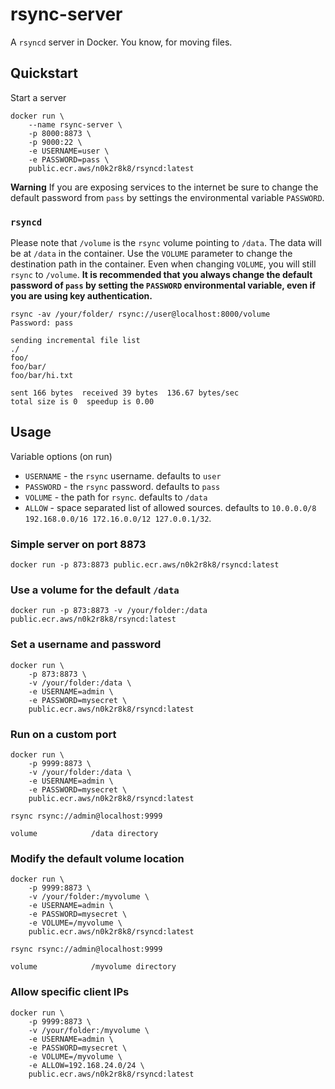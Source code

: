 # rsync-server

A `rsyncd` server in Docker. You know, for moving files.

## Quickstart

Start a server 

```shell
docker run \
    --name rsync-server \
    -p 8000:8873 \
    -p 9000:22 \
    -e USERNAME=user \
    -e PASSWORD=pass \
    public.ecr.aws/n0k2r8k8/rsyncd:latest
```

**Warning** If you are exposing services to the internet be sure to change the default password from `pass` by settings the environmental variable `PASSWORD`.

### `rsyncd`

Please note that `/volume` is the `rsync` volume pointing to `/data`. The data
will be at `/data` in the container. Use the `VOLUME` parameter to change the
destination path in the container. Even when changing `VOLUME`, you will still
`rsync` to `/volume`. **It is recommended that you always change the default password of `pass` by setting the `PASSWORD` environmental variable, even if you are using key authentication.**

```shell
rsync -av /your/folder/ rsync://user@localhost:8000/volume
Password: pass

sending incremental file list
./
foo/
foo/bar/
foo/bar/hi.txt

sent 166 bytes  received 39 bytes  136.67 bytes/sec
total size is 0  speedup is 0.00
```

## Usage

Variable options (on run)

* `USERNAME` - the `rsync` username. defaults to `user`
* `PASSWORD` - the `rsync` password. defaults to `pass`
* `VOLUME`   - the path for `rsync`. defaults to `/data`
* `ALLOW`    - space separated list of allowed sources. defaults to `10.0.0.0/8 192.168.0.0/16 172.16.0.0/12 127.0.0.1/32`.

### Simple server on port 8873

```shell
docker run -p 873:8873 public.ecr.aws/n0k2r8k8/rsyncd:latest
```

### Use a volume for the default `/data`

```shell
docker run -p 873:8873 -v /your/folder:/data public.ecr.aws/n0k2r8k8/rsyncd:latest
```

### Set a username and password

```shell
docker run \
    -p 873:8873 \
    -v /your/folder:/data \
    -e USERNAME=admin \
    -e PASSWORD=mysecret \
    public.ecr.aws/n0k2r8k8/rsyncd:latest
```

### Run on a custom port

```shell
docker run \
    -p 9999:8873 \
    -v /your/folder:/data \
    -e USERNAME=admin \
    -e PASSWORD=mysecret \
    public.ecr.aws/n0k2r8k8/rsyncd:latest
```

```shell
rsync rsync://admin@localhost:9999

volume            /data directory
```

### Modify the default volume location

```shell
docker run \
    -p 9999:8873 \
    -v /your/folder:/myvolume \
    -e USERNAME=admin \
    -e PASSWORD=mysecret \
    -e VOLUME=/myvolume \
    public.ecr.aws/n0k2r8k8/rsyncd:latest
```

```shell
rsync rsync://admin@localhost:9999

volume            /myvolume directory
```

### Allow specific client IPs

```shell
docker run \
    -p 9999:8873 \
    -v /your/folder:/myvolume \
    -e USERNAME=admin \
    -e PASSWORD=mysecret \
    -e VOLUME=/myvolume \
    -e ALLOW=192.168.24.0/24 \
    public.ecr.aws/n0k2r8k8/rsyncd:latest
```
